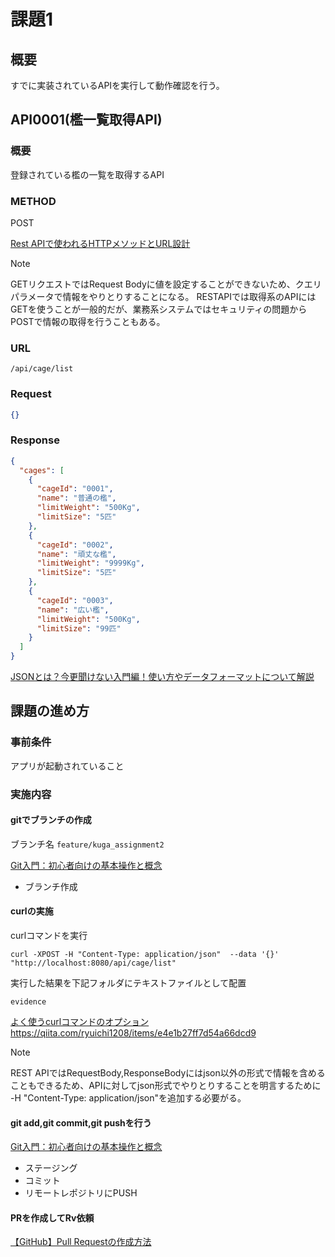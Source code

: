 # 課題1

## 概要

すでに実装されているAPIを実行して動作確認を行う。

## API0001(檻一覧取得API)

### 概要

登録されている檻の一覧を取得するAPI

### METHOD

POST

[Rest APIで使われるHTTPメソッドとURL設計](https://qiita.com/sfp_waterwalker/items/765abc2b53cc11d5e367)

> [!NOTE]
> GETリクエストではRequest Bodyに値を設定することができないため、クエリパラメータで情報をやりとりすることになる。
> RESTAPIでは取得系のAPIにはGETを使うことが一般的だが、業務系システムではセキュリティの問題からPOSTで情報の取得を行うこともある。

### URL

```
/api/cage/list
```

### Request

```json
{}
```

### Response

```json
{
  "cages": [
    {
      "cageId": "0001",
      "name": "普通の檻",
      "limitWeight": "500Kg",
      "limitSize": "5匹"
    },
    {
      "cageId": "0002",
      "name": "頑丈な檻",
      "limitWeight": "9999Kg",
      "limitSize": "5匹"
    },
    {
      "cageId": "0003",
      "name": "広い檻",
      "limitWeight": "500Kg",
      "limitSize": "99匹"
    }
  ]
}
```

[JSONとは？今更聞けない入門編！使い方やデータフォーマットについて解説](https://datamix.co.jp/media/datascience/introduction-to-json/)

## 課題の進め方

### 事前条件

アプリが起動されていること

### 実施内容

#### gitでブランチの作成

ブランチ名
```feature/kuga_assignment2```

[Git入門：初心者向けの基本操作と概念](https://zenn.dev/kthrlab_blog/articles/9a304808e4ad8b)

- ブランチ作成

#### curlの実施

curlコマンドを実行

```
curl -XPOST -H "Content-Type: application/json"  --data '{}' "http://localhost:8080/api/cage/list"
```

実行した結果を下記フォルダにテキストファイルとして配置

```
evidence
```

[よく使うcurlコマンドのオプション]()https://qiita.com/ryuichi1208/items/e4e1b27ff7d54a66dcd9

> [!NOTE]
> REST APIではRequestBody,ResponseBodyにはjson以外の形式で情報を含めることもできるため、APIに対してjson形式でやりとりすることを明言するために -H "Content-Type: application/json"を追加する必要がる。

#### git add,git commit,git pushを行う

[Git入門：初心者向けの基本操作と概念](https://zenn.dev/kthrlab_blog/articles/9a304808e4ad8b)

- ステージング
- コミット
- リモートレポジトリにPUSH

#### PRを作成してRv依頼
[【GitHub】Pull Requestの作成方法](https://qiita.com/hinakko/items/2be68f1164473d295325)
